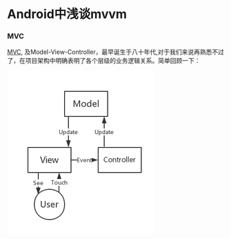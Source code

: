 # Android中浅谈mvvm


### MVC
[MVC](https://en.wikipedia.org/wiki/Model%E2%80%93view%E2%80%93controller), 及Model-View-Controller，最早诞生于八十年代,对于我们来说再熟悉不过了，在项目架构中明确表明了各个层级的业务逻辑关系。简单回顾一下：

![mvc](../res/chapter1/1-1.png)






